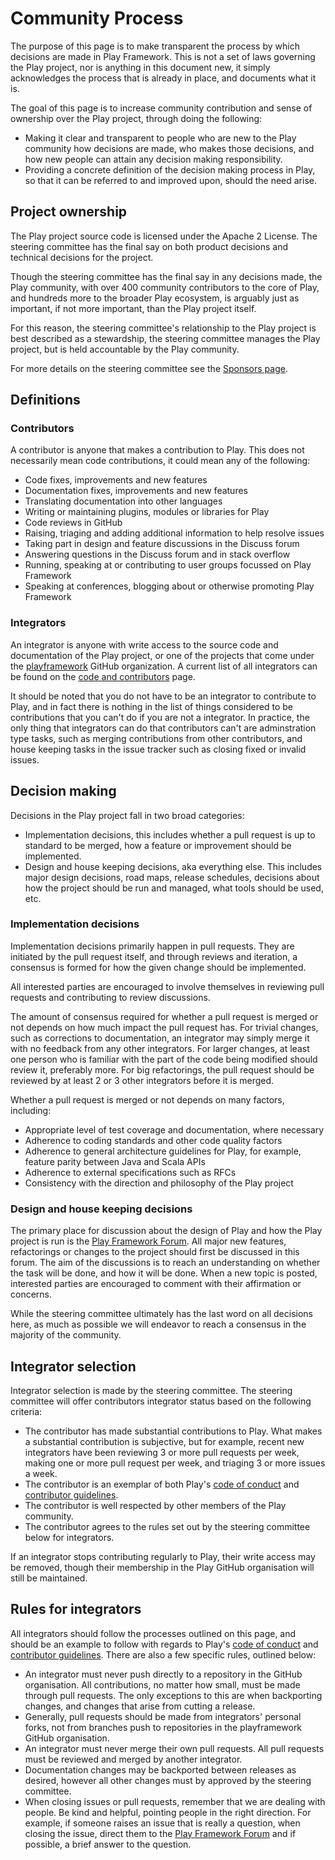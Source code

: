 # Community Process

The purpose of this page is to make transparent the process by which decisions are made in Play Framework.  This is not a set of laws governing the Play project, nor is anything in this document new, it simply acknowledges the process that is already in place, and documents what it is.

The goal of this page is to increase community contribution and sense of ownership over the Play project, through doing the following:

* Making it clear and transparent to people who are new to the Play community how decisions are made, who makes those decisions, and how new people can attain any decision making responsibility.
* Providing a concrete definition of the decision making process in Play, so that it can be referred to and improved upon, should the need arise.

## Project ownership

The Play project source code is licensed under the Apache 2 License.  The steering committee has the final say on both product decisions and technical decisions for the project.

Though the steering committee has the final say in any decisions made, the Play community, with over 400 community contributors to the core of Play, and hundreds more to the broader Play ecosystem, is arguably just as important, if not more important, than the Play project itself.

For this reason, the steering committee's relationship to the Play project is best described as a stewardship, the steering committee manages the Play project, but is held accountable by the Play community.

For more details on the steering committee see the [Sponsors page](https://www.playframework.com/sponsors).

## Definitions

### Contributors

A contributor is anyone that makes a contribution to Play.  This does not necessarily mean code contributions, it could mean any of the following:

* Code fixes, improvements and new features
* Documentation fixes, improvements and new features
* Translating documentation into other languages
* Writing or maintaining plugins, modules or libraries for Play
* Code reviews in GitHub
* Raising, triaging and adding additional information to help resolve issues
* Taking part in design and feature discussions in the Discuss forum
* Answering questions in the Discuss forum and in stack overflow
* Running, speaking at or contributing to user groups focussed on Play Framework
* Speaking at conferences, blogging about or otherwise promoting Play Framework

### Integrators

An integrator is anyone with write access to the source code and documentation of the Play project, or one of the projects that come under the [playframework](https://github.com/playframework) GitHub organization.  A current list of all integrators can be found on the [code and contributors](/code) page.

It should be noted that you do not have to be an integrator to contribute to Play, and in fact there is nothing in the list of things considered to be contributions that you can't do if you are not a integrator.  In practice, the only thing that integrators can do that contributors can't are adminstration type tasks, such as merging contributions from other contributors, and house keeping tasks in the issue tracker such as closing fixed or invalid issues.

## Decision making

Decisions in the Play project fall in two broad categories:

* Implementation decisions, this includes whether a pull request is up to standard to be merged, how a feature or improvement should be implemented.
* Design and house keeping decisions, aka everything else.  This includes major design decisions, road maps, release schedules, decisions about how the project should be run and managed, what tools should be used, etc.

### Implementation decisions

Implementation decisions primarily happen in pull requests.  They are initiated by the pull request itself, and through reviews and iteration, a consensus is formed for how the given change should be implemented.

All interested parties are encouraged to involve themselves in reviewing pull requests and contributing to review discussions.

The amount of consensus required for whether a pull request is merged or not depends on how much impact the pull request has.  For trivial changes, such as corrections to documentation, an integrator may simply merge it with no feedback from any other integrators.  For larger changes, at least one person who is familiar with the part of the code being modified should review it, preferably more.  For big refactorings, the pull request should be reviewed by at least 2 or 3 other integrators before it is merged.

Whether a pull request is merged or not depends on many factors, including:

* Appropriate level of test coverage and documentation, where necessary
* Adherence to coding standards and other code quality factors
* Adherence to general architecture guidelines for Play, for example, feature parity between Java and Scala APIs
* Adherence to external specifications such as RFCs
* Consistency with the direction and philosophy of the Play project

### Design and house keeping decisions

The primary place for discussion about the design of Play and how the Play project is run is the [Play Framework Forum](https://github.com/playframework/playframework/discussions).  All major new features, refactorings or changes to the project should first be discussed in this forum.  The aim of the discussions is to reach an understanding on whether the task will be done, and how it will be done.  When a new topic is posted, interested parties are encouraged to comment with their affirmation or concerns.

While the steering committee ultimately has the last word on all decisions here, as much as possible we will endeavor to reach a consensus in the majority of the community.

## Integrator selection

Integrator selection is made by the steering committee.  The steering committee will offer contributors integrator status based on the following criteria:

* The contributor has made substantial contributions to Play.  What makes a substantial contribution is subjective, but for example, recent new integrators have been reviewing 3 or more pull requests per week, making one or more pull request per week, and triaging 3 or more issues a week.
* The contributor is an exemplar of both Play's [code of conduct](https://www.lightbend.com/conduct) and [contributor guidelines](https://github.com/playframework/.github/blob/main/CONTRIBUTING.md).
* The contributor is well respected by other members of the Play community.
* The contributor agrees to the rules set out by the steering committee below for integrators.

If an integrator stops contributing regularly to Play, their write access may be removed, though their membership in the Play GitHub organisation will still be maintained.

## Rules for integrators

All integrators should follow the processes outlined on this page, and should be an example to follow with regards to Play's [code of conduct](https://www.lightbend.com/conduct) and [contributor guidelines](https://github.com/playframework/.github/blob/main/CONTRIBUTING.md).  There are also a few specific rules, outlined below:

* An integrator must never push directly to a repository in the GitHub organisation.  All contributions, no matter how small, must be made through pull requests.  The only exceptions to this are when backporting changes, and changes that arise from cutting a release.
* Generally, pull requests should be made from integrators' personal forks, not from branches push to repositories in the playframework GitHub organisation.
* An integrator must never merge their own pull requests.  All pull requests must be reviewed and merged by another integrator.
* Documentation changes may be backported between releases as desired, however all other changes must by approved by the steering committee.
* When closing issues or pull requests, remember that we are dealing with people.  Be kind and helpful, pointing people in the right direction.  For example, if someone raises an issue that is really a question, when closing the issue, direct them to the [Play Framework Forum](https://github.com/playframework/playframework/discussions) and if possible, a brief answer to the question.

